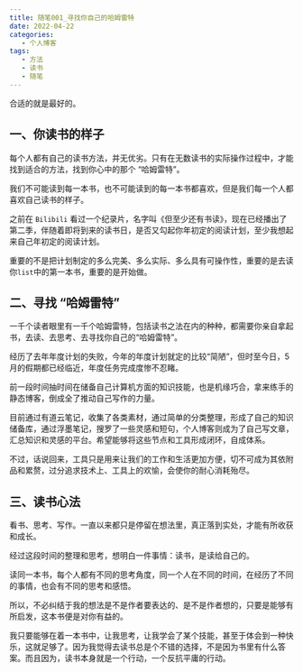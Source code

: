 ```yaml
---
title: 随笔001_寻找你自己的哈姆雷特
date: 2022-04-22 
categories:
   - 个人博客
tags: 
   - 方法
   - 读书
   - 随笔
---
```

合适的就是最好的。
<!-- more -->

## 一、你读书的样子

每个人都有自己的读书方法，并无优劣。只有在无数读书的实际操作过程中，才能找到适合的方法，找到你心中的那个 “哈姆雷特”。

我们不可能读到每一本书，也不可能读到的每一本书都喜欢，但是我们每一个人都喜欢自己读书的样子。

之前在 `Bilibili` 看过一个纪录片，名字叫《但至少还有书读》，现在已经播出了第二季，伴随着即将到来的读书日，是否又勾起你年初定的阅读计划，至少我想起来自己年初定的阅读计划。

重要的不是把计划制定的多么完美、多么实际、多么具有可操作性，重要的是去读你`list`中的第一本书，重要的是开始做。

## 二、寻找 “哈姆雷特”

一千个读者眼里有一千个哈姆雷特，包括读书之法在内的种种，都需要你亲自拿起书，去读、去思考、去寻找你自己的“哈姆雷特”。

经历了去年年度计划的失败，今年的年度计划就定的比较“简陋”，但时至今日，5月的假期都已经临近，年度任务完成度惨不忍睹。

前一段时间抽时间在储备自己计算机方面的知识技能，也是机缘巧合，拿来练手的静态博客，倒成全了推动自己写作的力量。

目前通过有道云笔记，收集了各类素材，通过简单的分类整理，形成了自己的知识储备库，通过浮墨笔记，搜罗了一些灵感和短句，个人博客则成为了自己写文章，汇总知识和灵感的平台。希望能够将这些节点和工具形成闭环，自成体系。

不过，话说回来，工具只是用来让我们的工作和生活更加方便，切不可成为其依附品和累赘，过分追求技术上、工具上的欢愉，会使你的耐心消耗殆尽。

## 三、读书心法

看书、思考、写作。一直以来都只是停留在想法里，真正落到实处，才能有所收获和成长。

经过这段时间的整理和思考，想明白一件事情：读书，是读给自己的。

读同一本书，每个人都有不同的思考角度，同一个人在不同的时间，在经历了不同的事情，也会有不同的思考和感悟。

所以，不必纠结于我的想法是不是作者要表达的、是不是作者想的，只要是能够有所启发，这本书便是对你有益的。

我只要能够在着一本书中，让我思考，让我学会了某个技能，甚至于体会到一种快乐，这就足够了。因为我觉得去读书总是个不错的选择，不是因为书里有什么答案。而且因为，读书本身就是一个行动，一个反抗平庸的行动。
